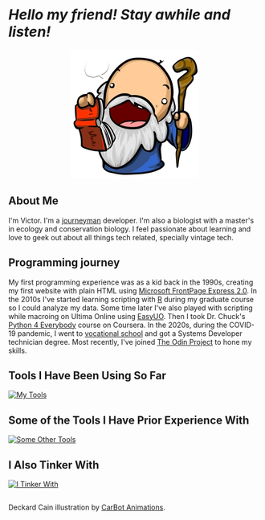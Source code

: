 # *Hello my friend! Stay awhile and listen!*


<div align="center">
  
![profile programming](.assets/carbot_deckardcain.png "Deckard Cain, from the Diablo game franchise")

</div>


## About Me

I'm Victor. I'm a [journeyman](https://en.wikipedia.org/wiki/Journeyman_(disambiguation)) developer. I'm  also a biologist with a master's in ecology and conservation biology. I feel passionate about learning and love to geek out about all things tech related, specially vintage tech.

## Programming journey

My first programming experience was as a kid back in the 1990s, creating my first website with plain HTML using [Microsoft FrontPage Express 2.0](https://en.wikipedia.org/wiki/Microsoft_FrontPage). In the 2010s I've started learning scripting with [R](https://cran.r-project.org/) during my graduate course so I could analyze my data. Some time later I've also played with scripting while macroing on Ultima Online using [EasyUO](http://www.easyuo.com/). Then I took Dr. Chuck's [Python 4 Everybody](https://www.py4e.com/) course on Coursera. In the 2020s, during the COVID-19 pandemic, I went to [vocational school](.assets/pc_desenvolvimento_de_sistemas_uberaba_cfp_fidelis_reis.pdf) and got a Systems Developer technician degree. Most recently, I've joined [The Odin Project](https://www.theodinproject.com/) to hone my skills.

## Tools I Have Been Using So Far

[![My Tools](https://skillicons.dev/icons?i=html,css,js,git,github,vscode)](https://skillicons.dev)

## Some of the Tools I Have Prior Experience With

[![Some Other Tools](https://skillicons.dev/icons?i=r,latex,python)](https://skillicons.dev)

## I Also Tinker With

[![I Tinker With](https://skillicons.dev/icons?i=arduino,raspberrypi)](https://skillicons.dev)


##
Deckard Cain illustration by [CarBot Animations](https://carbotanimations.fandom.com/wiki/Deckard_Cain).